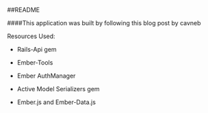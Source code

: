 ##README

####This application was built by following this blog post by cavneb

Resources Used:

* Rails-Api gem

* Ember-Tools

* Ember AuthManager

* Active Model Serializers gem

* Ember.js and Ember-Data.js
